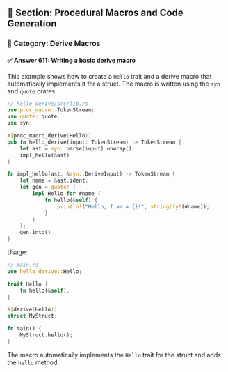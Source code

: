 ## 📘 Section: Procedural Macros and Code Generation  
### 🔹 Category: Derive Macros  
#### ✅ Answer 611: Writing a basic derive macro

This example shows how to create a `Hello` trait and a derive macro that automatically implements it for a struct. The macro is written using the `syn` and `quote` crates.

```rust
// hello_derive/src/lib.rs
use proc_macro::TokenStream;
use quote::quote;
use syn;

#[proc_macro_derive(Hello)]
pub fn hello_derive(input: TokenStream) -> TokenStream {
    let ast = syn::parse(input).unwrap();
    impl_hello(&ast)
}

fn impl_hello(ast: &syn::DeriveInput) -> TokenStream {
    let name = &ast.ident;
    let gen = quote! {
        impl Hello for #name {
            fn hello(&self) {
                println!("Hello, I am a {}!", stringify!(#name));
            }
        }
    };
    gen.into()
}
```

Usage:

```rust
// main.rs
use hello_derive::Hello;

trait Hello {
    fn hello(&self);
}

#[derive(Hello)]
struct MyStruct;

fn main() {
    MyStruct.hello();
}
```
The macro automatically implements the `Hello` trait for the struct and adds the `hello` method.
